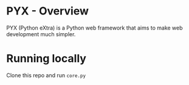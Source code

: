 # PYX - Overview
PYX (Python eXtra) is a Python web framework that aims to make web development much simpler.

# Running locally
Clone this repo and run <code>core.py</code>
